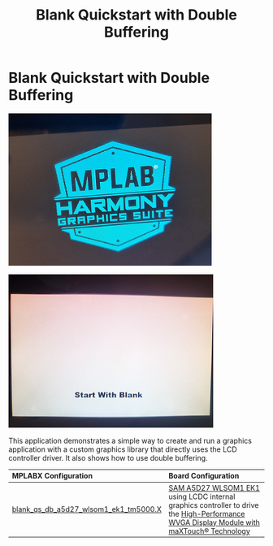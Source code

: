 ﻿---
parent: Example Applications
title: Blank Quickstart with Double Buffering
nav_order: 1
---

# Blank Quickstart with Double Buffering

![](./../../images/blank_quickstart_db.png)

![](./../../images/blank_quickstart_db_1.png)

This application demonstrates a simple way to create and run a graphics application with a custom graphics library that directly uses the LCD controller driver. It also shows how to use double buffering.

|MPLABX Configuration|Board Configuration|
|:-------------------|:------------------|
|[blank\_qs\_db\_a5d27\_wlsom1\_ek1\_tm5000.X](./firmware/blank_qs_db_a5d27_wlsom1_ek1_tm5000.X/readme.md)| [SAM A5D27 WLSOM1 EK1](https://www.microchip.com/en-us/development-tool/DM320117) using LCDC internal graphics controller to drive the [High-Performance WVGA Display Module with maXTouch® Technology](https://www.microchip.com/DevelopmentTools/ProductDetails/PartNO/AC320005-5)|
